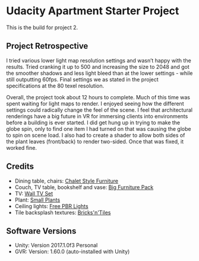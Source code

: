 # Udacity Apartment Starter Project

This is the build for project 2. 

## Project Retrospective
I tried various lower light map resolution settings and wasn’t happy with the results. Tried cranking it up to 500 and increasing the size to 2048 and got the smoother shadows and less light bleed than at the lower settings - while still outputting 60fps. Final settings we as stated in the project specifications at the 80 texel resolution. 

Overall, the project took about 12 hours to complete. Much of this time was spent waiting for light maps to render. I enjoyed seeing how the different settings could radically change the feel of the scene. I feel that architectural renderings have a big future in VR for immersing clients into environments before a building is ever started. I did get hung up in trying to make the globe spin, only to find one item I had turned on that was causing the globe to spin on scene load. I also had to create a shader to allow both sides of the plant leaves (front/back) to render two-sided. Once that was fixed, it worked fine.

## Credits
- Dining table, chairs: [Chalet Style Furniture](https://assetstore.unity.com/packages/3d/props/furniture/chalet-style-furniture-31966)
- Couch, TV table, bookshelf and vase: [Big Furniture Pack](https://assetstore.unity.com/packages/3d/props/furniture/big-furniture-pack-7717)
- TV: [Wall TV Set](https://assetstore.unity.com/packages/3d/props/electronics/wall-tvset-8468)
- Plant: [Small Plants](https://assetstore.unity.com/packages/3d/vegetation/plants/small-plants-6930)
- Ceiling lights: [Free PBR Lights](https://assetstore.unity.com/packages/3d/props/interior/free-pbr-lamps-70181)
- Tile backsplash textures: [Bricks'n'Tiles](http://www.bricksntiles.com/textures/) 

## Software Versions
- Unity: Version 2017.1.0f3 Personal
- GVR: Version: 1.60.0 (auto-installed with Unity)
